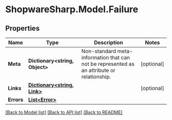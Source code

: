 # ShopwareSharp.Model.Failure

## Properties

Name | Type | Description | Notes
------------ | ------------- | ------------- | -------------
**Meta** | **Dictionary&lt;string, Object&gt;** | Non-standard meta-information that can not be represented as an attribute or relationship. | [optional] 
**Links** | [**Dictionary&lt;string, Link&gt;**](Link.md) |  | [optional] 
**Errors** | [**List&lt;Error&gt;**](Error.md) |  | 

[[Back to Model list]](../README.md#documentation-for-models) [[Back to API list]](../README.md#documentation-for-api-endpoints) [[Back to README]](../README.md)

